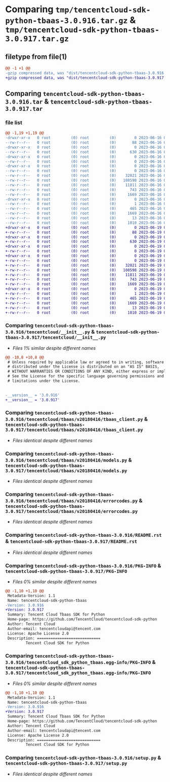 # Comparing `tmp/tencentcloud-sdk-python-tbaas-3.0.916.tar.gz` & `tmp/tencentcloud-sdk-python-tbaas-3.0.917.tar.gz`

## filetype from file(1)

```diff
@@ -1 +1 @@
-gzip compressed data, was "dist/tencentcloud-sdk-python-tbaas-3.0.916.tar", last modified: Fri Jun 16 00:41:27 2023, max compression
+gzip compressed data, was "dist/tencentcloud-sdk-python-tbaas-3.0.917.tar", last modified: Mon Jun 19 00:33:14 2023, max compression
```

## Comparing `tencentcloud-sdk-python-tbaas-3.0.916.tar` & `tencentcloud-sdk-python-tbaas-3.0.917.tar`

### file list

```diff
@@ -1,19 +1,19 @@
-drwxr-xr-x   0 root         (0) root         (0)        0 2023-06-16 00:41:27.000000 tencentcloud-sdk-python-tbaas-3.0.916/
--rw-r--r--   0 root         (0) root         (0)       88 2023-06-16 00:41:27.000000 tencentcloud-sdk-python-tbaas-3.0.916/setup.cfg
-drwxr-xr-x   0 root         (0) root         (0)        0 2023-06-16 00:41:27.000000 tencentcloud-sdk-python-tbaas-3.0.916/tencentcloud/
--rw-r--r--   0 root         (0) root         (0)      630 2023-06-16 00:41:27.000000 tencentcloud-sdk-python-tbaas-3.0.916/tencentcloud/__init__.py
-drwxr-xr-x   0 root         (0) root         (0)        0 2023-06-16 00:41:27.000000 tencentcloud-sdk-python-tbaas-3.0.916/tencentcloud/tbaas/
--rw-r--r--   0 root         (0) root         (0)        0 2023-06-16 00:41:27.000000 tencentcloud-sdk-python-tbaas-3.0.916/tencentcloud/tbaas/__init__.py
-drwxr-xr-x   0 root         (0) root         (0)        0 2023-06-16 00:41:27.000000 tencentcloud-sdk-python-tbaas-3.0.916/tencentcloud/tbaas/v20180416/
--rw-r--r--   0 root         (0) root         (0)        0 2023-06-16 00:41:27.000000 tencentcloud-sdk-python-tbaas-3.0.916/tencentcloud/tbaas/v20180416/__init__.py
--rw-r--r--   0 root         (0) root         (0)    32021 2023-06-16 00:41:27.000000 tencentcloud-sdk-python-tbaas-3.0.916/tencentcloud/tbaas/v20180416/tbaas_client.py
--rw-r--r--   0 root         (0) root         (0)   108598 2023-06-16 00:41:27.000000 tencentcloud-sdk-python-tbaas-3.0.916/tencentcloud/tbaas/v20180416/models.py
--rw-r--r--   0 root         (0) root         (0)    11811 2023-06-16 00:41:27.000000 tencentcloud-sdk-python-tbaas-3.0.916/tencentcloud/tbaas/v20180416/errorcodes.py
--rw-r--r--   0 root         (0) root         (0)      743 2023-06-16 00:41:27.000000 tencentcloud-sdk-python-tbaas-3.0.916/README.rst
--rw-r--r--   0 root         (0) root         (0)     1669 2023-06-16 00:41:27.000000 tencentcloud-sdk-python-tbaas-3.0.916/PKG-INFO
-drwxr-xr-x   0 root         (0) root         (0)        0 2023-06-16 00:41:27.000000 tencentcloud-sdk-python-tbaas-3.0.916/tencentcloud_sdk_python_tbaas.egg-info/
--rw-r--r--   0 root         (0) root         (0)        1 2023-06-16 00:41:27.000000 tencentcloud-sdk-python-tbaas-3.0.916/tencentcloud_sdk_python_tbaas.egg-info/dependency_links.txt
--rw-r--r--   0 root         (0) root         (0)      465 2023-06-16 00:41:27.000000 tencentcloud-sdk-python-tbaas-3.0.916/tencentcloud_sdk_python_tbaas.egg-info/SOURCES.txt
--rw-r--r--   0 root         (0) root         (0)     1669 2023-06-16 00:41:27.000000 tencentcloud-sdk-python-tbaas-3.0.916/tencentcloud_sdk_python_tbaas.egg-info/PKG-INFO
--rw-r--r--   0 root         (0) root         (0)       13 2023-06-16 00:41:27.000000 tencentcloud-sdk-python-tbaas-3.0.916/tencentcloud_sdk_python_tbaas.egg-info/top_level.txt
--rw-r--r--   0 root         (0) root         (0)     1010 2023-06-16 00:41:27.000000 tencentcloud-sdk-python-tbaas-3.0.916/setup.py
+drwxr-xr-x   0 root         (0) root         (0)        0 2023-06-19 00:33:14.000000 tencentcloud-sdk-python-tbaas-3.0.917/
+-rw-r--r--   0 root         (0) root         (0)       88 2023-06-19 00:33:14.000000 tencentcloud-sdk-python-tbaas-3.0.917/setup.cfg
+drwxr-xr-x   0 root         (0) root         (0)        0 2023-06-19 00:33:14.000000 tencentcloud-sdk-python-tbaas-3.0.917/tencentcloud/
+-rw-r--r--   0 root         (0) root         (0)      630 2023-06-19 00:33:14.000000 tencentcloud-sdk-python-tbaas-3.0.917/tencentcloud/__init__.py
+drwxr-xr-x   0 root         (0) root         (0)        0 2023-06-19 00:33:14.000000 tencentcloud-sdk-python-tbaas-3.0.917/tencentcloud/tbaas/
+-rw-r--r--   0 root         (0) root         (0)        0 2023-06-19 00:33:14.000000 tencentcloud-sdk-python-tbaas-3.0.917/tencentcloud/tbaas/__init__.py
+drwxr-xr-x   0 root         (0) root         (0)        0 2023-06-19 00:33:14.000000 tencentcloud-sdk-python-tbaas-3.0.917/tencentcloud/tbaas/v20180416/
+-rw-r--r--   0 root         (0) root         (0)        0 2023-06-19 00:33:14.000000 tencentcloud-sdk-python-tbaas-3.0.917/tencentcloud/tbaas/v20180416/__init__.py
+-rw-r--r--   0 root         (0) root         (0)    32021 2023-06-19 00:33:14.000000 tencentcloud-sdk-python-tbaas-3.0.917/tencentcloud/tbaas/v20180416/tbaas_client.py
+-rw-r--r--   0 root         (0) root         (0)   108598 2023-06-19 00:33:14.000000 tencentcloud-sdk-python-tbaas-3.0.917/tencentcloud/tbaas/v20180416/models.py
+-rw-r--r--   0 root         (0) root         (0)    11811 2023-06-19 00:33:14.000000 tencentcloud-sdk-python-tbaas-3.0.917/tencentcloud/tbaas/v20180416/errorcodes.py
+-rw-r--r--   0 root         (0) root         (0)      743 2023-06-19 00:33:14.000000 tencentcloud-sdk-python-tbaas-3.0.917/README.rst
+-rw-r--r--   0 root         (0) root         (0)     1669 2023-06-19 00:33:14.000000 tencentcloud-sdk-python-tbaas-3.0.917/PKG-INFO
+drwxr-xr-x   0 root         (0) root         (0)        0 2023-06-19 00:33:14.000000 tencentcloud-sdk-python-tbaas-3.0.917/tencentcloud_sdk_python_tbaas.egg-info/
+-rw-r--r--   0 root         (0) root         (0)        1 2023-06-19 00:33:14.000000 tencentcloud-sdk-python-tbaas-3.0.917/tencentcloud_sdk_python_tbaas.egg-info/dependency_links.txt
+-rw-r--r--   0 root         (0) root         (0)      465 2023-06-19 00:33:14.000000 tencentcloud-sdk-python-tbaas-3.0.917/tencentcloud_sdk_python_tbaas.egg-info/SOURCES.txt
+-rw-r--r--   0 root         (0) root         (0)     1669 2023-06-19 00:33:14.000000 tencentcloud-sdk-python-tbaas-3.0.917/tencentcloud_sdk_python_tbaas.egg-info/PKG-INFO
+-rw-r--r--   0 root         (0) root         (0)       13 2023-06-19 00:33:14.000000 tencentcloud-sdk-python-tbaas-3.0.917/tencentcloud_sdk_python_tbaas.egg-info/top_level.txt
+-rw-r--r--   0 root         (0) root         (0)     1010 2023-06-19 00:33:14.000000 tencentcloud-sdk-python-tbaas-3.0.917/setup.py
```

### Comparing `tencentcloud-sdk-python-tbaas-3.0.916/tencentcloud/__init__.py` & `tencentcloud-sdk-python-tbaas-3.0.917/tencentcloud/__init__.py`

 * *Files 1% similar despite different names*

```diff
@@ -10,8 +10,8 @@
 # Unless required by applicable law or agreed to in writing, software
 # distributed under the License is distributed on an "AS IS" BASIS,
 # WITHOUT WARRANTIES OR CONDITIONS OF ANY KIND, either express or implied.
 # See the License for the specific language governing permissions and
 # limitations under the License.
 
 
-__version__ = '3.0.916'
+__version__ = '3.0.917'
```

### Comparing `tencentcloud-sdk-python-tbaas-3.0.916/tencentcloud/tbaas/v20180416/tbaas_client.py` & `tencentcloud-sdk-python-tbaas-3.0.917/tencentcloud/tbaas/v20180416/tbaas_client.py`

 * *Files identical despite different names*

### Comparing `tencentcloud-sdk-python-tbaas-3.0.916/tencentcloud/tbaas/v20180416/models.py` & `tencentcloud-sdk-python-tbaas-3.0.917/tencentcloud/tbaas/v20180416/models.py`

 * *Files identical despite different names*

### Comparing `tencentcloud-sdk-python-tbaas-3.0.916/tencentcloud/tbaas/v20180416/errorcodes.py` & `tencentcloud-sdk-python-tbaas-3.0.917/tencentcloud/tbaas/v20180416/errorcodes.py`

 * *Files identical despite different names*

### Comparing `tencentcloud-sdk-python-tbaas-3.0.916/README.rst` & `tencentcloud-sdk-python-tbaas-3.0.917/README.rst`

 * *Files identical despite different names*

### Comparing `tencentcloud-sdk-python-tbaas-3.0.916/PKG-INFO` & `tencentcloud-sdk-python-tbaas-3.0.917/PKG-INFO`

 * *Files 0% similar despite different names*

```diff
@@ -1,10 +1,10 @@
 Metadata-Version: 1.1
 Name: tencentcloud-sdk-python-tbaas
-Version: 3.0.916
+Version: 3.0.917
 Summary: Tencent Cloud Tbaas SDK for Python
 Home-page: https://github.com/TencentCloud/tencentcloud-sdk-python
 Author: Tencent Cloud
 Author-email: tencentcloudapi@tencent.com
 License: Apache License 2.0
 Description: ============================
         Tencent Cloud SDK for Python
```

### Comparing `tencentcloud-sdk-python-tbaas-3.0.916/tencentcloud_sdk_python_tbaas.egg-info/PKG-INFO` & `tencentcloud-sdk-python-tbaas-3.0.917/tencentcloud_sdk_python_tbaas.egg-info/PKG-INFO`

 * *Files 0% similar despite different names*

```diff
@@ -1,10 +1,10 @@
 Metadata-Version: 1.1
 Name: tencentcloud-sdk-python-tbaas
-Version: 3.0.916
+Version: 3.0.917
 Summary: Tencent Cloud Tbaas SDK for Python
 Home-page: https://github.com/TencentCloud/tencentcloud-sdk-python
 Author: Tencent Cloud
 Author-email: tencentcloudapi@tencent.com
 License: Apache License 2.0
 Description: ============================
         Tencent Cloud SDK for Python
```

### Comparing `tencentcloud-sdk-python-tbaas-3.0.916/setup.py` & `tencentcloud-sdk-python-tbaas-3.0.917/setup.py`

 * *Files identical despite different names*

